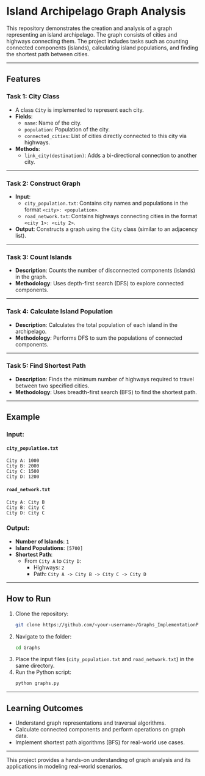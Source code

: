 
# Island Archipelago Graph Analysis

This repository demonstrates the creation and analysis of a graph representing an island archipelago. The graph consists of cities and highways connecting them. The project includes tasks such as counting connected components (islands), calculating island populations, and finding the shortest path between cities.

---

## Features

### **Task 1: City Class**
- A class `City` is implemented to represent each city.
- **Fields**:
  - `name`: Name of the city.
  - `population`: Population of the city.
  - `connected_cities`: List of cities directly connected to this city via highways.
- **Methods**:
  - `link_city(destination)`: Adds a bi-directional connection to another city.

---

### **Task 2: Construct Graph**
- **Input**: 
  - `city_population.txt`: Contains city names and populations in the format `<city>: <population>`.
  - `road_network.txt`: Contains highways connecting cities in the format `<city 1>: <city 2>`.
- **Output**: Constructs a graph using the `City` class (similar to an adjacency list).

---

### **Task 3: Count Islands**
- **Description**: Counts the number of disconnected components (islands) in the graph.
- **Methodology**: Uses depth-first search (DFS) to explore connected components.

---

### **Task 4: Calculate Island Population**
- **Description**: Calculates the total population of each island in the archipelago.
- **Methodology**: Performs DFS to sum the populations of connected components.

---

### **Task 5: Find Shortest Path**
- **Description**: Finds the minimum number of highways required to travel between two specified cities.
- **Methodology**: Uses breadth-first search (BFS) to find the shortest path.

---

## Example

### Input:
#### `city_population.txt`
```
City A: 1000
City B: 2000
City C: 1500
City D: 1200
```

#### `road_network.txt`
```
City A: City B
City B: City C
City D: City C
```

### Output:
- **Number of Islands**: `1`
- **Island Populations**: `[5700]`
- **Shortest Path**: 
  - From `City A` to `City D`: 
    - Highways: `2`
    - Path: `City A -> City B -> City C -> City D`

---

## How to Run

1. Clone the repository:
   ```bash
   git clone https://github.com/<your-username>/Graphs_ImplementationPython.git
   ```
2. Navigate to the folder:
   ```bash
   cd Graphs
   ```
3. Place the input files (`city_population.txt` and `road_network.txt`) in the same directory.
4. Run the Python script:
   ```bash
   python graphs.py
   ```

---

## Learning Outcomes

- Understand graph representations and traversal algorithms.
- Calculate connected components and perform operations on graph data.
- Implement shortest path algorithms (BFS) for real-world use cases.

---

This project provides a hands-on understanding of graph analysis and its applications in modeling real-world scenarios.
